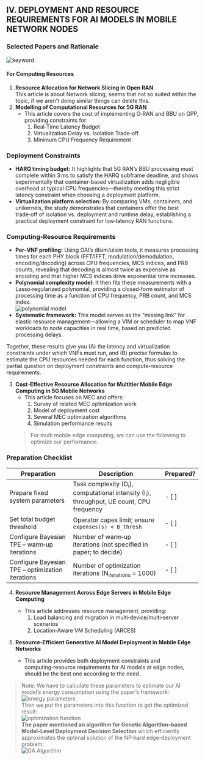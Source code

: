## IV. DEPLOYMENT AND RESOURCE REQUIREMENTS FOR AI MODELS IN MOBILE NETWORK NODES

### Selected Papers and Rationale  
![keyword](https://github.com/user-attachments/assets/9b4fe05e-77b4-45c6-aa01-e3bf776b6f56)

#### For Computing Resources
1. **Resource Allocation for Network Slicing in Open RAN**  
   This article is about Network slicing, seems that not so suited within the topic, if we aren't doing similar things can delete this.  
2. **Modelling of Computational Resources for 5G RAN**  
   - This article covers the cost of implementing O‑RAN and BBU on GPP, providing constraints for:  
     1. Real‑Time Latency Budget  
     2. Virtualization Delay vs. Isolation Trade‑off  
     3. Minimum CPU Frequency Requirement

### Deployment Constraints
- **HARQ timing budget:** It highlights that 5G RAN’s BBU processing must complete within 3 ms to satisfy the HARQ subframe deadline, and shows experimentally that container‑based virtualization adds negligible overhead at typical CPU frequencies—thereby meeting this strict latency constraint when choosing a deployment platform.  
- **Virtualization platform selection:** By comparing VMs, containers, and unikernels, the study demonstrates that containers offer the best trade‑off of isolation vs. deployment and runtime delay, establishing a practical deployment constraint for low‑latency RAN functions.

### Computing‑Resource Requirements
- **Per‑VNF profiling:** Using OAI’s dlsim/ulsim tools, it measures processing times for each PHY block (FFT/IFFT, modulation/demodulation, encoding/decoding) across CPU frequencies, MCS indices, and PRB counts, revealing that decoding is almost twice as expensive as encoding and that higher MCS indices drive exponential time increases.  
- **Polynomial complexity model:** It then fits these measurements with a Lasso‑regularized polynomial, providing a closed‑form estimator of processing time as a function of CPU frequency, PRB count, and MCS index.  
  ![polynomial model](https://github.com/user-attachments/assets/ea098a81-10b9-4841-ada9-565c02e10d21)  
- **Systematic framework:** This model serves as the “missing link” for elastic resource management—allowing a VIM or scheduler to map VNF workloads to node capacities in real time, based on predicted processing delays.

Together, these results give you (A) the latency and virtualization constraints under which VNFs must run, and (B) precise formulas to estimate the CPU resources needed for each function, thus solving the partial question on deployment constraints and compute‑resource requirements.

3. **Cost‑Effective Resource Allocation for Multitier Mobile Edge Computing in 5G Mobile Networks**  
   - This article focuses on MEC and offers:  
     1. Survey of related MEC optimization work  
     2. Model of deployment cost  
     3. Several MEC optimization algorithms  
     4. Simulation performance results  
   > For multi mobile edge computing, we can use the following to optimize our performance:

### Preparation Checklist

| Preparation                                     | Description                                                                                     | Prepared? |
|-------------------------------------------------|-------------------------------------------------------------------------------------------------|-----------|
| Prepare fixed system parameters                 | Task complexity (D<sub>i</sub>), computational intensity (I<sub>i</sub>), throughput, UE count, CPU frequency | - [ ]     |
| Set total budget threshold                      | Operator capex limit; ensure `expenses(s) < B_thresh`                                           | - [ ]     |
| Configure Bayesian TPE – warm‑up iterations     | Number of warm‑up iterations (not specified in paper; to decide)                                | - [ ]     |
| Configure Bayesian TPE – optimization iterations| Number of optimization iterations (N<sub>iterations</sub> = 1000)                               | - [ ]     |

4. **Resource Management Across Edge Servers in Mobile Edge Computing**  
   - This article addresses resource management, providing:  
     1. Load balancing and migration in multi‑device/multi‑server scenarios  
     2. Location‑Aware VM Scheduling (ARCES)

5. **Resource‑Efficient Generative AI Model Deployment in Mobile Edge Networks**  
   - This article provides both deployment constraints and computing‑resource requirements for AI models at edge nodes, should be the best one according to the need.

> Note: We have to calculate these parameters to estimate our AI model’s energy consumption using the paper’s framework:  
> ![energy parameters](https://github.com/user-attachments/assets/e3f22953-e58f-4e2f-8037-6541bdec096b)  
> Then we put the parameters into this function to get the optimized result:  
> ![optimization function](https://github.com/user-attachments/assets/e96bd34e-0b22-4794-86db-8687240e8284)  
> **The paper mentioned an algorithm for Genetic Algorithm–based Model‑Level Deployment Decision Selection** which efficiently approximates the optimal solution of the NP‑hard edge‑deployment problem:  
> ![GA Algorithm](https://github.com/user-attachments/assets/85811e8e-3240-4317-aab3-ae82d3ba873c)
